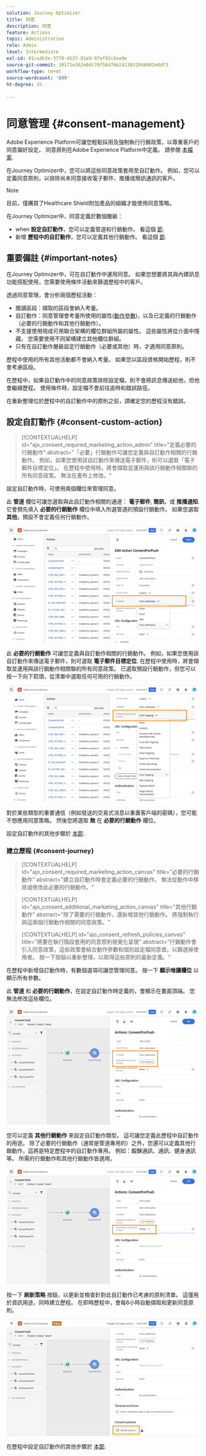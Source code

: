 ```yaml
---
solution: Journey Optimizer
title: 同意
description: 同意
feature: Actions
topic: Administration
role: Admin
level: Intermediate
exl-id: 01ca4b3e-3778-4537-81e9-97ef92c9aa9e
source-git-commit: 30171e362e0dc70f5647bb2413031946062e8df3
workflow-type: tm+mt
source-wordcount: '899'
ht-degree: 1%

---
```


# 同意管理 {#consent-management}

Adobe Experience Platform可讓您輕鬆採用及強制執行行銷政策，以尊重客戶的同意偏好設定。 同意原則在Adobe Experience Platform中定義。 請參閱 [本檔案](https://experienceleague.adobe.com/docs/experience-platform/data-governance/policies/user-guide.html?lang=en#consent-policy).

在Journey Optimizer中，您可以將這些同意政策套用至自訂動作。 例如，您可以定義同意原則，以排除尚未同意接收電子郵件、推播或簡訊通訊的客戶。

>[!NOTE]
>
>目前，僅購買了Healthcare Shield附加產品的組織才能使用同意策略。

在Journey Optimizer中，同意定義於數個層級：

* when **設定自訂動作**，您可以定義管道和行銷動作。 看這個 [節](../action/consent.md#consent-custom-action).
* 新增 **歷程中的自訂動作**，您可以定義其他行銷動作。 看這個 [節](../action/consent.md#consent-journey).

## 重要備註 {#important-notes}

在Journey Optimizer中，可在自訂動作中運用同意。 如果您想要將其與內建訊息功能搭配使用，您需要使用條件活動來篩選歷程中的客戶。

透過同意管理，會分析兩個歷程活動：

* 閱讀區段：擷取的區段會納入考量。
* 自訂動作：同意管理會考量所使用的屬性([動作參數](../action/about-custom-action-configuration.md#define-the-message-parameters))，以及已定義的行銷動作（必要的行銷動作和其他行銷動作）。
* 不支援使用現成可用聯合架構的欄位群組所屬的屬性。 這些屬性將從介面中隱藏。 您需要使用不同架構建立其他欄位群組。
* 只有在自訂動作層級設定行銷動作（必要或其他）時，才適用同意原則。

歷程中使用的所有其他活動都不會納入考量。 如果您以區段資格開始歷程，則不會考慮區段。

在歷程中，如果自訂動作中的同意政策排除設定檔，則不會將訊息傳送給他，但他會繼續歷程。 使用條件時，設定檔不會前往逾時和錯誤路徑。

在重新整理位於歷程中的自訂動作中的原則之前，請確定您的歷程沒有錯誤。

<!--
There are two types of latency regarding the use of consent policies:

* **User latency**: the delay from the time a profile changes a consent settings to the moment it is applied in Experience Platform. This can take up to 48h. 
* **Consent policy latency**: the delay from the time a consent policy is created or updated to the moment it is applied. This can take up to 6 hours
-->

## 設定自訂動作 {#consent-custom-action}

>[!CONTEXTUALHELP]
>id="ajo_consent_required_marketing_action_admin"
>title="定義必要的行銷動作"
>abstract="「必要」行銷動作可讓您定義與自訂動作相關的行銷動作。 例如，如果您使用該自訂動作來傳送電子郵件，則可以選取「電子郵件目標定位」。 在歷程中使用時，將會擷取並運用與該行銷動作相關聯的所有同意政策。 無法在畫布上修改。"

設定自訂動作時，可使用兩個欄位來管理同意。

此 **管道** 欄位可讓您選取與此自訂動作相關的通道： **電子郵件**, **簡訊**，或 **推播通知**. 它會預先填入 **必要的行銷動作** 欄位中填入所選管道的預設行銷動作。 如果您選取 **其他**，預設不會定義任何行銷動作。

![](assets/consent1.png)

此 **必要的行銷動作** 可讓您定義與自訂動作相關的行銷動作。 例如，如果您使用該自訂動作來傳送電子郵件，則可選取 **電子郵件目標定位**. 在歷程中使用時，將會擷取並運用與該行銷動作相關聯的所有同意政策。 已選取預設行銷動作，但您可以按一下向下箭頭，從清單中選取任何可用的行銷動作。

![](assets/consent2.png)

對於某些類型的重要通信（例如發送的交易式消息以重置客戶端的密碼），您可能不想應用同意策略。 然後您將選取 **無** 在 **必要的行銷動作** 欄位。

設定自訂動作的其他步驟於 [本節](../action/about-custom-action-configuration.md#consent-management).

### 建立歷程 {#consent-journey}

>[!CONTEXTUALHELP]
>id="ajo_consent_required_marketing_action_canvas"
>title="必要的行銷動作"
>abstract="建立自訂動作時會定義必要的行銷動作。 無法從動作中移除或修改此必要的行銷動作。"

>[!CONTEXTUALHELP]
>id="ajo_consent_additional_marketing_action_canvas"
>title="其他行銷動作"
>abstract="除了需要的行銷動作，還新增其他行銷動作。 將強制執行與這兩個行銷動作相關的同意政策。"

>[!CONTEXTUALHELP]
>id="ajo_consent_refresh_policies_canvas"
>title="將要在執行階段套用的同意原則視覺化呈現"
>abstract="行銷動作會引入同意政策，這些政策會結合動作參數和個別設定檔同意值，以篩選掉使用者。 按一下按鈕以重新整理，以取得這些原則的最新定義。"

在歷程中新增自訂動作時，有數個選項可讓您管理同意。 按一下 **顯示唯讀欄位** 以顯示所有參數。

此 **管道** 和 **必要的行銷動作**，在設定自訂動作時定義的，會顯示在畫面頂端。 您無法修改這些欄位。

![](assets/consent4.png)

您可以定義 **其他行銷動作** 來設定自訂動作類型。 這可讓您定義此歷程中自訂動作的用途。 除了必要的行銷動作（通常是管道專用的）之外，您還可以定義其他行銷動作，這將是特定歷程中的自訂動作專用。 例如：鍛鍊通訊、通訊、健身通訊等。 所需的行銷動作和其他行銷動作皆適用。

![](assets/consent3.png)

按一下 **刷新策略** 按鈕，以更新並檢查針對此自訂動作已考慮的原則清單。 這僅用於資訊用途，同時建立歷程。 在即時歷程中，會每6小時自動擷取和更新同意原則。

![](assets/consent5.png)

<!--
The following data is taken into account for consent:

* marketing actions and additional marketing actions defined in the custom action
* action parameters defined in the custom action, see this [section](../action/about-custom-action-configuration.md#define-the-message-parameters) 
* attributes used as criteria in a segment when the journey starts with a Read segment, see this [section](../building-journeys/read-segment.md) 

>[!NOTE]
>
>Please note that there can be a latency when updating the list of policies applied, refer to this [this section](../action/consent.md#important-notes).
-->

在歷程中設定自訂動作的其他步驟於 [本節](../building-journeys/using-custom-actions.md).
